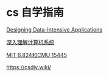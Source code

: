 
# cs 自学指南
[Designing Data-Intensive Applications](https://vonng.gitbooks.io/ddia-cn/content/)

[深入理解计算机系统](https://csdiy.wiki/%E4%BD%93%E7%B3%BB%E7%BB%93%E6%9E%84/CSAPP/)

[MIT 6.824和CMU 15445](https://zhuanlan.zhihu.com/p/490171772)

https://csdiy.wiki/




